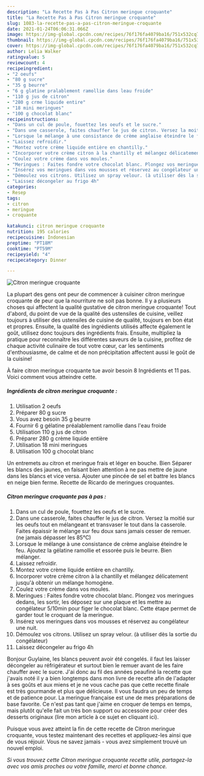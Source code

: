 ```yaml
---
description: "La Recette Pas à Pas Citron meringue croquante"
title: "La Recette Pas à Pas Citron meringue croquante"
slug: 1083-la-recette-pas-a-pas-citron-meringue-croquante
date: 2021-01-24T06:06:31.066Z
image: https://img-global.cpcdn.com/recipes/76f176fa4079ba16/751x532cq70/citron-meringue-croquante-photo-principale-de-la-recette.jpg
thumbnail: https://img-global.cpcdn.com/recipes/76f176fa4079ba16/751x532cq70/citron-meringue-croquante-photo-principale-de-la-recette.jpg
cover: https://img-global.cpcdn.com/recipes/76f176fa4079ba16/751x532cq70/citron-meringue-croquante-photo-principale-de-la-recette.jpg
author: Lelia Walker
ratingvalue: 5
reviewcount: 4
recipeingredient:
- "2 oeufs"
- "80 g sucre"
- "35 g beurre"
- "6 g glatine pralablement ramollie dans leau froide"
- "110 g jus de citron"
- "280 g crme liquide entire"
- "18 mini meringues"
- "100 g chocolat blanc"
recipeinstructions:
- "Dans un cul de poule, fouettez les oeufs et le sucre."
- "Dans une casserole, faites chauffer le jus de citron. Versez la moitié sur les oeufs tout en mélangeant et transvaser le tout dans la casserole. Faites épaissir le mélange sur feu doux sans jamais cesser de remuer. (ne jamais dépasser les 85°C)"
- "Lorsque le mélange à une consistance de crème anglaise éteindre le feu. Ajoutez la gélatine ramollie et essorée puis le beurre. Bien mélanger."
- "Laissez refroidir."
- "Montez votre crème liquide entière en chantilly."
- "Incorporer votre crème citron à la chantilly et mélangez délicatement jusqu&#39;à obtenir un mélange homogène."
- "Coulez votre crème dans vos moules."
- "Meringues : Faites fondre votre chocolat blanc. Plongez vos meringues dedans, les sortir, les déposez sur une plaque et les mettre au congélateur 5/10min pour figer le chocolat blanc. Cette étape permet de garder tout le croquant de la meringue."
- "Insérez vos meringues dans vos mousses et réservez au congélateur une nuit."
- "Démoulez vos citrons. Utilisez un spray velour. (à utiliser dès la sortie du congélateur)"
- "Laissez décongeler au frigo 4h"
categories:
- Resep
tags:
- citron
- meringue
- croquante

katakunci: citron meringue croquante 
nutrition: 195 calories
recipecuisine: Indonesian
preptime: "PT18M"
cooktime: "PT59M"
recipeyield: "4"
recipecategory: Dinner

---
```



![Citron meringue croquante](https://img-global.cpcdn.com/recipes/76f176fa4079ba16/751x532cq70/citron-meringue-croquante-photo-principale-de-la-recette.jpg)

La plupart des gens ont peur de commencer à cuisiner citron meringue croquante de peur que la nourriture ne soit pas bonne. Il y a plusieurs choses qui affectent la qualité gustative de citron meringue croquante! Tout d'abord, du point de vue de la qualité des ustensiles de cuisine, veillez toujours à utiliser des ustensiles de cuisine de qualité, toujours en bon état et propres. Ensuite, la qualité des ingrédients utilisés affecte également le goût, utilisez donc toujours des ingrédients frais. Ensuite, multipliez la pratique pour reconnaître les différentes saveurs de la cuisine, profitez de chaque activité culinaire de tout votre cœur, car les sentiments d'enthousiasme, de calme et de non précipitation affectent aussi le goût de la cuisine!

<!--inarticleads1-->

À faire citron meringue croquante tue avoir besoin 8 Ingrédients et 11 pas. Voici comment vous atteindre cette.

##### Ingrédients de citron meringue croquante :

1. Utilisation 2 oeufs
1. Préparer 80 g sucre
1. Vous avez besoin 35 g beurre
1. Fournir 6 g gélatine préalablement ramollie dans l&#39;eau froide
1. Utilisation 110 g jus de citron
1. Préparer 280 g crème liquide entière
1. Utilisation 18 mini meringues
1. Utilisation 100 g chocolat blanc


Un entremets au citron et meringue frais et léger en bouche. Bien Séparer les blancs des jaunes, en faisant bien attention à ne pas mettre de jaune dans les blancs et vice versa. Ajouter une pincée de sel et battre les blancs en neige bien ferme. Recette de Ricardo de meringues croquantes. 

<!--inarticleads2-->

##### Citron meringue croquante pas à pas :

1. Dans un cul de poule, fouettez les oeufs et le sucre.
1. Dans une casserole, faites chauffer le jus de citron. Versez la moitié sur les oeufs tout en mélangeant et transvaser le tout dans la casserole. Faites épaissir le mélange sur feu doux sans jamais cesser de remuer. (ne jamais dépasser les 85°C)
1. Lorsque le mélange à une consistance de crème anglaise éteindre le feu. Ajoutez la gélatine ramollie et essorée puis le beurre. Bien mélanger.
1. Laissez refroidir.
1. Montez votre crème liquide entière en chantilly.
1. Incorporer votre crème citron à la chantilly et mélangez délicatement jusqu&#39;à obtenir un mélange homogène.
1. Coulez votre crème dans vos moules.
1. Meringues : Faites fondre votre chocolat blanc. Plongez vos meringues dedans, les sortir, les déposez sur une plaque et les mettre au congélateur 5/10min pour figer le chocolat blanc. Cette étape permet de garder tout le croquant de la meringue.
1. Insérez vos meringues dans vos mousses et réservez au congélateur une nuit.
1. Démoulez vos citrons. Utilisez un spray velour. (à utiliser dès la sortie du congélateur)
1. Laissez décongeler au frigo 4h


Bonjour Guylaine, les blancs peuvent avoir été congelés. il faut les laisser décongeler au réfrigérateur et surtout bien le remuer avant de les faire chauffer avec le sucre. J&#39;ai donc au fil des années peaufiné la recette que j&#39;avais noté il y a bien longtemps dans mon livre de recette afin de l&#39;adapter à ses goûts et aux miens et je ne vous cache pas que cette recette finale est très gourmande et plus que délicieuse. Il vous faudra un peu de temps et de patience pour. La meringue française est une de mes préparations de base favorite. Ce n&#39;est pas tant que j&#39;aime en croquer de temps en temps, mais plutôt qu&#39;elle fait un très bon support ou accessoire pour créer des desserts originaux (lire mon article à ce sujet en cliquant ici). 

<!--inarticleads1-->

<p>
Puisque vous avez atteint la fin de cette recette de Citron meringue croquante, vous testez maintenant des recettes et appliquez-les ainsi que de vous réjouir. Vous ne savez jamais - vous avez simplement trouvé un nouvel emploi.
</p>

<p>
<i>Si vous trouvez cette Citron meringue croquante recette utile, partagez-la avec vos amis proches ou votre famille, merci et bonne chance.</i>
</p>
